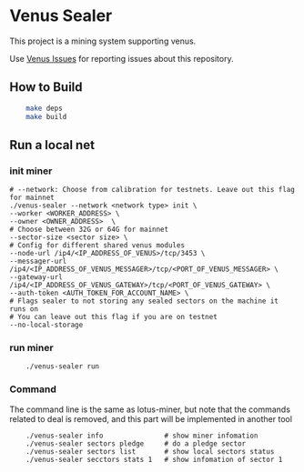# Venus Sealer

This project is a mining system supporting venus.

Use [Venus Issues](https://github.com/filecoin-project/venus/issues) for reporting issues about this repository.

## How to Build

```sh
    make deps
    make build
```

## Run a local net

### init miner 
```shell script
# --network: Choose from calibration for testnets. Leave out this flag for mainnet
./venus-sealer --network <network type> init \
--worker <WORKER_ADDRESS> \
--owner <OWNER_ADDRESS>  \
# Choose between 32G or 64G for mainnet
--sector-size <sector size> \
# Config for different shared venus modules
--node-url /ip4/<IP_ADDRESS_OF_VENUS>/tcp/3453 \
--messager-url /ip4/<IP_ADDRESS_OF_VENUS_MESSAGER>/tcp/<PORT_OF_VENUS_MESSAGER> \
--gateway-url /ip4/<IP_ADDRESS_OF_VENUS_GATEWAY>/tcp/<PORT_OF_VENUS_GATEWAY> \
--auth-token <AUTH_TOKEN_FOR_ACCOUNT_NAME> \
# Flags sealer to not storing any sealed sectors on the machine it runs on
# You can leave out this flag if you are on testnet
--no-local-storage
```
### run miner

```shell script
    ./venus-sealer run
```

### Command

The command line is the same as lotus-miner, but note that the commands related to deal is removed, and this part will be implemented in another tool

```shell script
    ./venus-sealer info               # show miner infomation
    ./venus-sealer sectors pledge     # do a pledge sector
    ./venus-sealer sectors list       # show local sectors status
    ./venus-sealer secctors stats 1   # show infomation of sector 1
```


